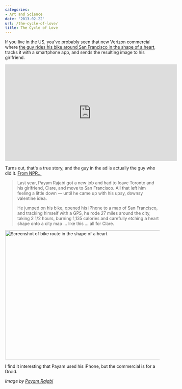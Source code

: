 ```yaml
---
categories:
- Art and Science
date: '2013-02-22'
url: /the-cycle-of-love/
title: The Cycle of Love
---
```


If you live in the US, you've probably seen that new Verizon commercial where <a href="https://www.youtube.com/watch?v=iG2DRiQt1b0">the guy rides his bike around San Francisco in the shape of a heart</a>, tracks it with a smartphone app, and sends the resulting image to his girlfriend.

<iframe width="560" height="315" src="https://www.youtube.com/embed/iG2DRiQt1b0?rel=0" frameborder="0" allowfullscreen></iframe>

Turns out, that's a true story, and the guy in the ad is actually the guy who did it. <a href="http://www.npr.org/blogs/krulwich/2013/02/13/171902975/guy-pumps-out-a-valentine-literally">From NPR...</a>
<!--more-->
<blockquote>Last year, Payam Rajabi got a new job and had to leave Toronto and his girlfriend, Clare, and move to San Francisco. All that left him feeling a little down — until he came up with his upsy, downsy valentine idea.

He jumped on his bike, opened his iPhone to a map of San Francisco, and tracking himself with a GPS, he rode 27 miles around the city, taking 2 1/2 hours, burning 1,135 calories and carefully etching a heart shape onto a city map ... like this ... all for Clare.</blockquote>

<img src="https://gomakethings.com/wp-content/uploads/2013/02/heart-map-iphone.png" alt="Screenshot of bike route in the shape of a heart" width="560" height="420" class="aligncenter size-full wp-image-4091" />

I find it interesting that Payam used his iPhone, but the commercial is for a Droid.

<em>Image by <a href="http://payamrajabi.com/projects/design/information/vday-ride-2/">Payam Rajabi</a></em>